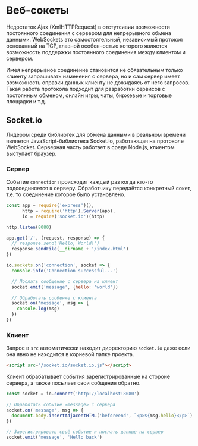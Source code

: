 # Веб-сокеты

Недостаток Ajax (XmlHTTPRequest) в отстутсивии возможности постоянного соединения с сервером для непрерывного обмена данными. WebSockets это самостоятельный, независимый протокол основанный на TCP, главной особенностью которого является возможность поддержки постоянного соединения между клиентом и сервером.

Имея непрерывное соединение становится не обязательным только клиенту запрашивать изменения с сервера, но и сам сервер имеет возможность оправки данных клиенту не дожидаясь от него запросов. Такая работа протокола подходит для разработки сервисов с постоянным обменом, онлайн игры, чаты, биржевые и торговые площадки и т.д.

## Socket.io

Лидером среди библиотек для обмена данными в реальном времени является JavaScript-библиотека Socket.io, работающая на протоколе WebSocket. Серверная часть работает в среде Node.js, клиентом выступает браузер.

### Сервер

Событие `connection` происходит каждый раз когда кто-то подсоединяется к серверу. Обработчику передаётся конкретный сокет, т.е. то соединение которое было установлено.

```javascript
const app = require('express')(),
      http = require('http').Server(app),
      io = require('socket.io')(http)

http.listen(8080)

app.get('/', (request, response) => {
  // response.send('Hello, World!')
  response.sendFile(__dirname + '/index.html')
})

io.sockets.on('connection', socket => {
  console.info('Connection successful...')

  // Послать сообщение с сервера на клиент
  socket.emit('message', {hello: 'world'})

  // Обработать сообение с клиента
  socket.on('message', msg => {
    console.log(msg)
  })
})

```

### Клиент

Запрос в `src` автоматически находит дирректорию `socket.io` даже если она явно не находится в корневой папке проекта.

```html
<script src="/socket.io/socket.io.js"></script>
```

Клиент обрабатывает события зарегистрированные на стороне сервера, а также посылает свои собщения обратно.

```javascript
const socket = io.connect('http://localhost:8080')

// Обработать событие «message» с сервера
socket.on('message', msg => {
  document.body.insertAdjacentHTML('beforeend', `<p>${msg.hello}</p>`)
})

// Зарегистрировать своё событие и послать данные на сервер
socket.emit('message', 'Hello back')
```

